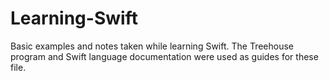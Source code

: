 # Learning-Swift

Basic examples and notes taken while learning Swift. The Treehouse program and Swift language documentation were used as guides for these file.

